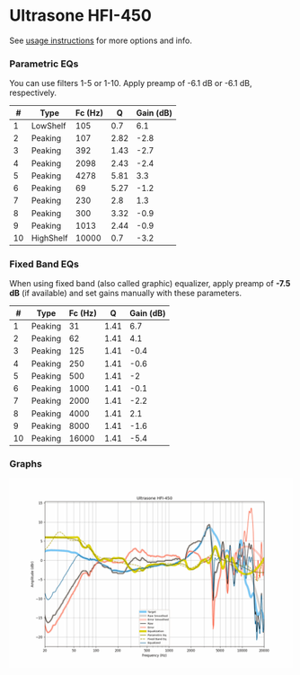 # Ultrasone HFI-450
See [usage instructions](https://github.com/jaakkopasanen/AutoEq#usage) for more options and info.

### Parametric EQs
You can use filters 1-5 or 1-10. Apply preamp of -6.1 dB or -6.1 dB, respectively.

|   # | Type      |   Fc (Hz) |    Q |   Gain (dB) |
|-----|-----------|-----------|------|-------------|
|   1 | LowShelf  |       105 | 0.7  |         6.1 |
|   2 | Peaking   |       107 | 2.82 |        -2.8 |
|   3 | Peaking   |       392 | 1.43 |        -2.7 |
|   4 | Peaking   |      2098 | 2.43 |        -2.4 |
|   5 | Peaking   |      4278 | 5.81 |         3.3 |
|   6 | Peaking   |        69 | 5.27 |        -1.2 |
|   7 | Peaking   |       230 | 2.8  |         1.3 |
|   8 | Peaking   |       300 | 3.32 |        -0.9 |
|   9 | Peaking   |      1013 | 2.44 |        -0.9 |
|  10 | HighShelf |     10000 | 0.7  |        -3.2 |

### Fixed Band EQs
When using fixed band (also called graphic) equalizer, apply preamp of **-7.5 dB** (if available) and set gains manually with these parameters.

|   # | Type    |   Fc (Hz) |    Q |   Gain (dB) |
|-----|---------|-----------|------|-------------|
|   1 | Peaking |        31 | 1.41 |         6.7 |
|   2 | Peaking |        62 | 1.41 |         4.1 |
|   3 | Peaking |       125 | 1.41 |        -0.4 |
|   4 | Peaking |       250 | 1.41 |        -0.6 |
|   5 | Peaking |       500 | 1.41 |        -2   |
|   6 | Peaking |      1000 | 1.41 |        -0.1 |
|   7 | Peaking |      2000 | 1.41 |        -2.2 |
|   8 | Peaking |      4000 | 1.41 |         2.1 |
|   9 | Peaking |      8000 | 1.41 |        -1.6 |
|  10 | Peaking |     16000 | 1.41 |        -5.4 |

### Graphs
![](./Ultrasone%20HFI-450.png)
